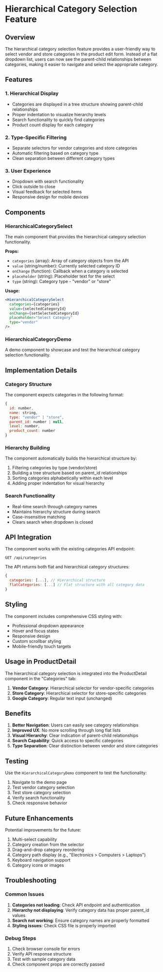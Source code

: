 # Hierarchical Category Selection Feature

## Overview

The hierarchical category selection feature provides a user-friendly way to select vendor and store categories in the product edit form. Instead of a flat dropdown list, users can now see the parent-child relationships between categories, making it easier to navigate and select the appropriate category.

## Features

### 1. Hierarchical Display
- Categories are displayed in a tree structure showing parent-child relationships
- Proper indentation to visualize hierarchy levels
- Search functionality to quickly find categories
- Product count display for each category

### 2. Type-Specific Filtering
- Separate selectors for vendor categories and store categories
- Automatic filtering based on category type
- Clean separation between different category types

### 3. User Experience
- Dropdown with search functionality
- Click outside to close
- Visual feedback for selected items
- Responsive design for mobile devices

## Components

### HierarchicalCategorySelect
The main component that provides the hierarchical category selection functionality.

**Props:**
- `categories` (array): Array of category objects from the API
- `value` (string/number): Currently selected category ID
- `onChange` (function): Callback when a category is selected
- `placeholder` (string): Placeholder text for the select
- `type` (string): Category type - "vendor" or "store"

**Usage:**
```jsx
<HierarchicalCategorySelect
  categories={categories}
  value={selectedCategoryId}
  onChange={setSelectedCategoryId}
  placeholder="Select Category"
  type="vendor"
/>
```

### HierarchicalCategoryDemo
A demo component to showcase and test the hierarchical category selection functionality.

## Implementation Details

### Category Structure
The component expects categories in the following format:
```javascript
{
  id: number,
  name: string,
  type: "vendor" | "store",
  parent_id: number | null,
  level: number,
  product_count: number
}
```

### Hierarchy Building
The component automatically builds the hierarchical structure by:
1. Filtering categories by type (vendor/store)
2. Building a tree structure based on parent_id relationships
3. Sorting categories alphabetically within each level
4. Adding proper indentation for visual hierarchy

### Search Functionality
- Real-time search through category names
- Maintains hierarchy structure during search
- Case-insensitive matching
- Clears search when dropdown is closed

## API Integration

The component works with the existing categories API endpoint:
```
GET /api/categories
```

The API returns both flat and hierarchical category structures:
```javascript
{
  categories: [...], // Hierarchical structure
  flatCategories: [...] // Flat structure with all category data
}
```

## Styling

The component includes comprehensive CSS styling with:
- Professional dropdown appearance
- Hover and focus states
- Responsive design
- Custom scrollbar styling
- Mobile-friendly touch targets

## Usage in ProductDetail

The hierarchical category selection is integrated into the ProductDetail component in the "Categories" tab:

1. **Vendor Category**: Hierarchical selector for vendor-specific categories
2. **Store Category**: Hierarchical selector for store-specific categories
3. **Google Category**: Regular text input (unchanged)

## Benefits

1. **Better Navigation**: Users can easily see category relationships
2. **Improved UX**: No more scrolling through long flat lists
3. **Visual Hierarchy**: Clear indication of parent-child relationships
4. **Search Capability**: Quick access to specific categories
5. **Type Separation**: Clear distinction between vendor and store categories

## Testing

Use the `HierarchicalCategoryDemo` component to test the functionality:
1. Navigate to the demo page
2. Test vendor category selection
3. Test store category selection
4. Verify search functionality
5. Check responsive behavior

## Future Enhancements

Potential improvements for the future:
1. Multi-select capability
2. Category creation from the selector
3. Drag-and-drop category reordering
4. Category path display (e.g., "Electronics > Computers > Laptops")
5. Keyboard navigation support
6. Category icons or images

## Troubleshooting

### Common Issues

1. **Categories not loading**: Check API endpoint and authentication
2. **Hierarchy not displaying**: Verify category data has proper parent_id values
3. **Search not working**: Ensure category names are properly formatted
4. **Styling issues**: Check CSS file is properly imported

### Debug Steps

1. Check browser console for errors
2. Verify API response structure
3. Test with sample category data
4. Check component props are correctly passed
